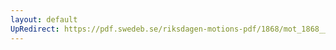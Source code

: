 ```yaml
---
layout: default
UpRedirect: https://pdf.swedeb.se/riksdagen-motions-pdf/1868/mot_1868__ak__00173/mot_1868__ak__00173_001.pdf
---
```

